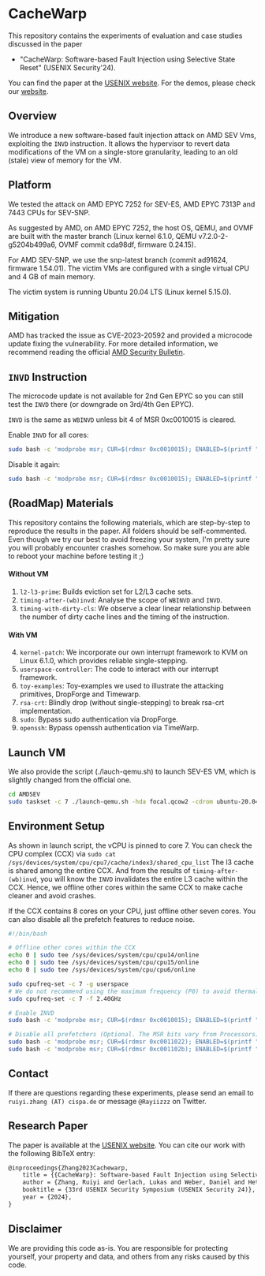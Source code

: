 # CacheWarp
This repository contains the experiments of evaluation and case studies discussed in the paper 
* "CacheWarp: Software-based Fault Injection using Selective State Reset" (USENIX Security'24). 

You can find the paper at the [USENIX website](#TODO). For the demos, please check our [website](cachewarpattack.com).

## Overview

We introduce a new software-based fault injection attack on AMD SEV Vms, exploiting the `INVD` instruction. 
It allows the hypervisor to revert data modifications of the VM on a single-store granularity, leading to an old (stale) view of memory for the VM.

## Platform

We tested the attack on AMD EPYC 7252 for SEV-ES, AMD EPYC 7313P and 7443 CPUs for SEV-SNP. 

As suggested by AMD, on AMD EPYC 7252, the host OS, QEMU, and OVMF are built with the master branch (Linux kernel 6.1.0, QEMU v7.2.0-2-g5204b499a6, OVMF commit cda98df, firmware 0.24.15). 

For AMD SEV-SNP, we use the snp-latest branch (commit ad91624, firmware 1.54.01). 
The victim VMs are configured with a single virtual CPU and 4 GB of main memory. 

The victim system is running Ubuntu 20.04 LTS (Linux kernel 5.15.0).

## Mitigation

AMD has tracked the issue as CVE-2023-20592 and provided a microcode update fixing the vulnerability. For more detailed information, we recommend reading the official [AMD Security Bulletin](https://www.amd.com/en/resources/product-security/bulletin/amd-sb-3005.html).


## `INVD` Instruction

The microcode update is not available for 2nd Gen EPYC so you can still test the `INVD` there (or downgrade on 3rd/4th Gen EPYC).

`INVD` is the same as `WBINVD` unless bit 4 of MSR 0xc0010015 is cleared.

Enable `INVD` for all cores:

```bash
sudo bash -c 'modprobe msr; CUR=$(rdmsr 0xc0010015); ENABLED=$(printf "%x" $((0x$CUR & ~16))); wrmsr -a 0xc0010015 0x$ENABLED'
```

Disable it again:

```bash
sudo bash -c 'modprobe msr; CUR=$(rdmsr 0xc0010015); ENABLED=$(printf "%x" $((0x$CUR | 16))); wrmsr -a 0xc0010015 0x$ENABLED'
```


## (RoadMap) Materials
This repository contains the following materials, which are step-by-step to reproduce the results in the paper.
All folders should be self-commented.
Even though we try our best to avoid freezing your system, I'm pretty sure you will probably encounter crashes somehow.
So make sure you are able to reboot your machine before testing it ;)

#### Without VM
1. `l2-l3-prime`: Builds eviction set for L2/L3 cache sets.
2. `timing-after-(wb)invd`: Analyse the scope of `WBINVD` and `INVD`.
3. `timing-with-dirty-cls`: We observe a clear linear relationship between the number of dirty cache lines and the timing of the instruction.
   
#### With VM
4. `kernel-patch`: We incorporate our own interrupt framework to KVM on Linux 6.1.0, which provides reliable single-stepping.
5. `userspace-controller`: The code to interact with our interrupt framework.
6. `toy-examples`: Toy-examples we used to illustrate the attacking primitives, DropForge and Timewarp.
7. `rsa-crt`: Blindly drop (without single-stepping) to break rsa-crt implementation.
8. `sudo`: Bypass sudo authentication via DropForge.
9. `openssh`: Bypass openssh authentication via TimeWarp.


## Launch VM

We also provide the script (./lauch-qemu.sh) to launch SEV-ES VM, which is slightly changed from the official one.

```bash
cd AMDSEV
sudo taskset -c 7 ./launch-qemu.sh -hda focal.qcow2 -cdrom ubuntu-20.04.5-desktop-amd64.iso -vnc 1 -console serial -sev-es
```

## Environment Setup

As shown in launch script, the vCPU is pinned to core 7.
You can check the CPU complex (CCX) via `sudo cat /sys/devices/system/cpu/cpu7/cache/index3/shared_cpu_list`
The l3 cache is shared among the entire CCX. 
And from the results of `timing-after-(wb)invd`, you will know the `INVD` invalidates the entire L3 cache within the CCX.
Hence, we offline other cores within the same CCX to make cache cleaner and avoid crashes.

If the CCX contains 8 cores on your CPU, just offline other seven cores.
You can also disable all the prefetch features to reduce noise.

```bash
#!/bin/bash

# Offline other cores within the CCX
echo 0 | sudo tee /sys/devices/system/cpu/cpu14/online
echo 0 | sudo tee /sys/devices/system/cpu/cpu15/online
echo 0 | sudo tee /sys/devices/system/cpu/cpu6/online

sudo cpufreq-set -c 7 -g userspace
# We do not recommend using the maximum frequency (P0) to avoid thermal throttling
sudo cpufreq-set -c 7 -f 2.40GHz

# Enable INVD
sudo bash -c 'modprobe msr; CUR=$(rdmsr 0xc0010015); ENABLED=$(printf "%x" $((0x$CUR & ~16))); wrmsr -p 7 0xc0010015 0x$ENABLED'

# Disable all prefetchers (Optional. The MSR bits vary from Processors)
sudo bash -c 'modprobe msr; CUR=$(rdmsr 0xc0011022); ENABLED=$(printf "%x" $((0x$CUR | 40960))); wrmsr -p 7 0xc0011022 0x$ENABLED'
sudo bash -c 'modprobe msr; CUR=$(rdmsr 0xc001102b); ENABLED=$(printf "%x" $((0x$CUR | 458760))); wrmsr -p 7 0xc001102b 0x$ENABLED'
```

## Contact
If there are questions regarding these experiments, please send an email to `ruiyi.zhang (AT) cispa.de` or message `@Rayiizzz` on Twitter.

## Research Paper
The paper is available at the [USENIX website](#TODO). 
You can cite our work with the following BibTeX entry:
```latex
@inproceedings{Zhang2023Cachewarp,
	title = {{CacheWarp}: Software-based Fault Injection using Selective State Reset},
	author = {Zhang, Ruiyi and Gerlach, Lukas and Weber, Daniel and Hetterich, Lorenz and L{\"u}, Youheng and Kogler, Andreas and Schwarz, Michael},
	booktitle = {33rd USENIX Security Symposium (USENIX Security 24)},
	year = {2024},
}

```

## Disclaimer
We are providing this code as-is. 
You are responsible for protecting yourself, your property and data, and others from any risks caused by this code. 